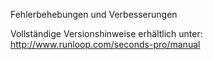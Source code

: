 Fehlerbehebungen und Verbesserungen

Vollständige Versionshinweise erhältlich unter:
http://www.runloop.com/seconds-pro/manual